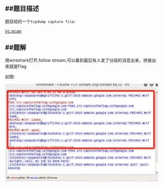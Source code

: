 ##题目描述
---

题目给的一个`tcpdump capture file`:

[irc.pcap](./irc.pcap)


##题解
---

用wireshark打开,follow stream,可以看到最后有人发了分段的消息出来，拼接出来就是Flag

如图:

![irc.png](./irc.png)
